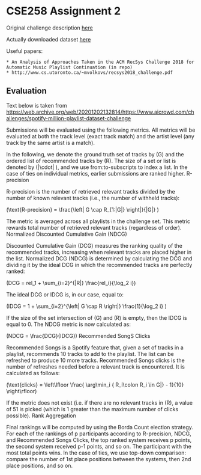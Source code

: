 # CSE258 Assignment 2

Original challenge description [here](https://www.aicrowd.com/challenges/spotify-million-playlist-dataset-challenge)

Actually downloaded dataset [here](https://www.kaggle.com/datasets/himanshuwagh/spotify-million)

Useful papers:

    * An Analysis of Approaches Taken in the ACM RecSys Challenge 2018 for Automatic Music Playlist Continuation (in repo)
    * http://www.cs.utoronto.ca/~mvolkovs/recsys2018_challenge.pdf


## Evaluation

Text below is taken from https://web.archive.org/web/20201202132814/https://www.aicrowd.com/challenges/spotify-million-playlist-dataset-challenge

Submissions will be evaluated using the following metrics. All metrics will be evaluated at both the track level (exact track match) and the artist level (any track by the same artist is a match).

In the following, we denote the ground truth set of tracks by \(G\) and the ordered list of recommended tracks by \(R\). The size of a set or list is denoted by \(|\cdot| \), and we use from:to-subscripts to index a list. In the case of ties on individual metrics, earlier submissions are ranked higher.
R-precision

R-precision is the number of retrieved relevant tracks divided by the number of known relevant tracks (i.e., the number of withheld tracks):

\(\text{R-precision} = \frac{\left| G \cap R_{1:|G|} \right|}{|G|} \)

The metric is averaged across all playlists in the challenge set. This metric rewards total number of retrieved relevant tracks (regardless of order).
Normalized Discounted Cumulative Gain (NDCG)

Discounted Cumulative Gain (DCG) measures the ranking quality of the recommended tracks, increasing when relevant tracks are placed higher in the list. Normalized DCG (NDCG) is determined by calculating the DCG and dividing it by the ideal DCG in which the recommended tracks are perfectly ranked:

\(DCG = rel_1 + \sum_{i=2}^{|R|} \frac{rel_i}{\log_2 i}\)

The ideal DCG or IDCG is, in our case, equal to:

\(IDCG = 1 + \sum_{i=2}^{\left| G \cap R \right|} \frac{1}{\log_2 i} \)

If the size of the set intersection of \(G\) and \(R\) is empty, then the IDCG is equal to 0. The NDCG metric is now calculated as:

\(NDCG = \frac{DCG}{IDCG}\)
Recommended SongS Clicks

Recommended Songs is a Spotify feature that, given a set of tracks in a playlist, recommends 10 tracks to add to the playlist. The list can be refreshed to produce 10 more tracks. Recommended Songs clicks is the number of refreshes needed before a relevant track is encountered. It is calculated as follows:

\(\text{clicks} = \left\lfloor \frac{ \arg\min_i \{ R_i\colon R_i \in G|\} - 1}{10} \right\rfloor\)

If the metric does not exist (i.e. if there are no relevant tracks in \(R\), a value of 51 is picked (which is 1 greater than the maximum number of clicks possible).
Rank Aggregation

Final rankings will be computed by using the Borda Count election strategy. For each of the rankings of p participants according to R-precision, NDCG, and Recommended Songs Clicks, the top ranked system receives p points, the second system received p-1 points, and so on. The participant with the most total points wins. In the case of ties, we use top-down comparison: compare the number of 1st place positions between the systems, then 2nd place positions, and so on.
